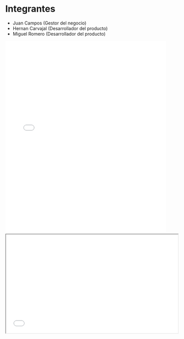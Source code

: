 # Integrantes
 - Juan Campos (Gestor del negocio)
 - Hernan Carvajal (Desarrollador del producto)
 - Miguel Romero (Desarrollador del producto)

<style>.embed-container {position: relative; padding-bottom: 120%; height: 0; overflow: hidden;} .embed-container iframe, .embed-container object, .embed-container embed { position: absolute; top: 0; left: 0; width: 100%; height: 100%; }</style><div class='embed-container'><iframe src='video.mp4' frameborder='0' scrolling='no' allowtransparency='true'></iframe></div>

<iframe src="video.mp4"  width="540" height="310"></iframe>